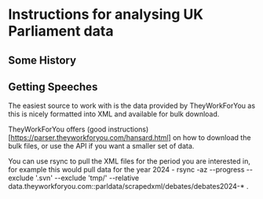 # Instructions for analysing UK Parliament data

## Some History


## Getting Speeches

The easiest source to work with is the data provided by TheyWorkForYou as this is nicely formatted into XML and available for bulk download.

TheyWorkForYou offers (good instructions)[https://parser.theyworkforyou.com/hansard.html] on how to download the bulk files, or use the API if you want a smaller set of data.

You can use rsync to pull the XML files for the period you are interested in, for example this would pull data for the year 2024 - 
rsync -az --progress --exclude '.svn' --exclude 'tmp/' --relative data.theyworkforyou.com::parldata/scrapedxml/debates/debates2024-* .

